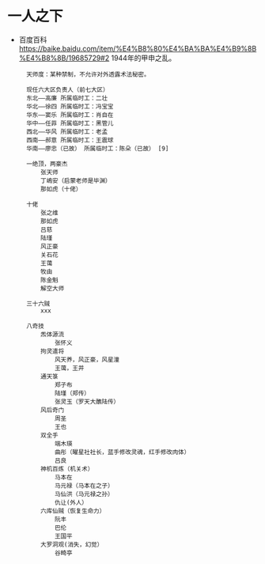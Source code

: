 # 一人之下
- 百度百科 https://baike.baidu.com/item/%E4%B8%80%E4%BA%BA%E4%B9%8B%E4%B8%8B/19685729#2
		1944年的甲申之乱。

		天师度：某种禁制，不允许对外透露术法秘密。

		现任六大区负责人（前七大区）
		东北——高廉 所属临时工：二壮
		华北——徐四 所属临时工：冯宝宝
		华东——窦乐 所属临时工：肖自在
		华中——任菲 所属临时工：黑管儿
		西北——华风 所属临时工：老孟
		西南——郝意 所属临时工：王震球
		华南——廖忠（已故） 所属临时工：陈朵（已故） [9]

		一绝顶，两豪杰
			张天师
			丁嶋安（启蒙老师是毕渊）
			那如虎（十佬）

		十佬
			张之维
			那如虎
			吕慈
			陆瑾
			风正豪
			关石花
			王蔼
			牧由
			陈金魁
			解空大师
			
		三十六贼
			xxx

		八奇技
			炁体源流
				张怀义
			拘灵遣将
				风天养，风正豪，风星潼
				王蔼，王并
			通天箓
				郑子布
				陆瑾（郑传）
				张灵玉（罗天大醮陆传）
			风后奇门
				周圣
				王也
			双全手
				端木瑛
				曲彤（曜星社社长，蓝手修改灵魂，红手修改肉体）
				吕良
			神机百炼（机关术）
				马本在
				马元禄（马本在之子）
				马仙洪（马元禄之孙）
				仇让(外人）
			六库仙贼（恢复生命力）
				阮丰
				巴伦
				王国平
			大罗洞观(消失，幻觉）
				谷畸亭
				
